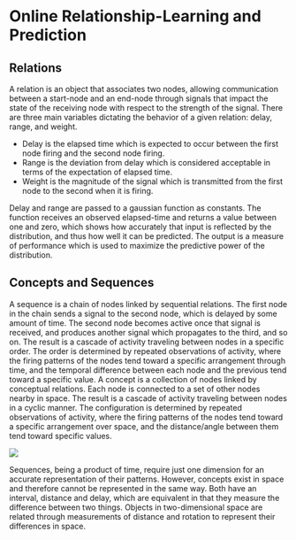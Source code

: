 # Online Relationship-Learning and Prediction

## Relations

A relation is an object that associates two nodes, allowing communication between a start-node and an end-node through signals that impact the state of the receiving node with respect to the strength of the signal. There are three main variables dictating the behavior of a given relation: delay, range, and weight.
- Delay is the elapsed time which is expected to occur between the first node firing and the second node firing. 
- Range is the deviation from delay which is considered acceptable in terms of the expectation of elapsed time. 
- Weight is the magnitude of the signal which is transmitted from the first node to the second when it is firing.

Delay and range are passed to a gaussian function as constants. The function receives an observed elapsed-time and returns a value between one and zero, which shows how accurately that input is reflected by the distribution, and thus how well it can be predicted. The output is a measure of performance which is used to maximize the predictive power of the distribution.

## Concepts and Sequences

A sequence is a chain  of nodes linked by sequential relations. The first node in the chain sends a signal to the second node, which is delayed by some amount of time. The second node becomes active once that signal is received, and produces another signal which propagates to the third, and so on. The result is a cascade of activity traveling between nodes in a specific order. The order is determined by repeated observations of activity, where the firing patterns of the nodes tend toward a specific arrangement through time, and the temporal difference between each node and the previous tend toward a specific value. A concept is a collection of nodes linked by conceptual relations. Each node is connected to a set of other nodes nearby in space. The result is a cascade of activity traveling between nodes in a cyclic manner. The configuration is determined by repeated observations of activity, where the firing patterns of the nodes tend toward a specific arrangement over space, and the distance/angle between them tend toward specific values.

![](https://github.com/CarsonScott/Online-Relationship-Learning/blob/master/img/Patterns.PNG)

Sequences, being a product of time, require just one dimension for an accurate representation of their patterns. However, concepts exist in space and therefore cannot be represented in the same way. Both have an interval, distance and delay, which are equivalent in that they measure the difference between two things. Objects in two-dimensional space are related through measurements of distance and rotation to represent their differences in space.
